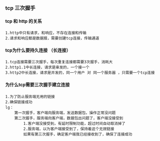 ### tcp 三次握手

#### tcp 和 http 的关系

    1.http中只有请求，和响应，不存在连接和传输
    2.请求和响应都是数据报，需要创建tcp连接，传输通道

#### tcp为什么要持久连接 （长连接）

    1.tcp连接需要三次握手，每次重复连接都需要3次握手，消耗大
    2.http1.1中长连接，请求是串发的，一个接一个
    3.http2中长连接，请求是并发的，同一个用户 对 同一个服务器 ，只需要一个tcp连接

#### 为什么tcp需要三次握手建立连接

    1.为了防止服务端无用的链接
    2.确保链接成功
    lg：
        第一次握手，客户端向服务端，发送数据包，操作正常没问题
        第二次握手，服务端向客户端，数据包出问题了，客户端没接受到
            1.客户端没接受到，有延时限制功能，超过时间自动取消掉了
            2.服务端，以为客户端接受到了，保持着这个无效链接
            如果有第三次握手，确定客户端我已经接收到了，确保了连接成功
            